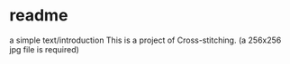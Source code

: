 # readme
a simple text/introduction
This is a project of Cross-stitching. (a 256x256 jpg file is required)
